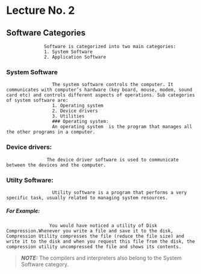 # Lecture No. 2
## Software Categories
                  Software is categorized into two main categories:
                  1. System Software
                  2. Application Software
 
### System Software
                     The system software controls the computer. It communicates with computer’s hardware (key board, mouse, modem, sound card etc) and controls different aspects of operations. Sub categories of system software are:
                     1. Operating system
                     2. Device drivers
                     3. Utilities 
                     ### Operating system:
                     An operating system  is the program that manages all the other programs in a computer.
### Device drivers:
                   The device driver software is used to communicate between the devices and the computer.

 ### Utilty Software:
                     Utility software is a program that performs a very specific task, usually related to managing system resources. 
 ##### For Example:                    
                    You would have noticed a utility of Disk Compression.Whenever you write a file and save it to the disk, Compression Utility compresses the file (reduce the file size) and write it to the disk and when you request this file from the disk, the compression utility uncompressed the file and shows its contents.
> **_NOTE:_**
            The compilers and interpreters also belong to the System Software category. 